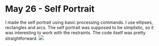 # May 26 - Self Portrait
I made the self portrait using basic processing commands. I use ellipses, rectangles and arcs.
The self portrait was supposed to be simplistic, so it was interesting to work with the restraints.
The code itself was pretty straightforward.
![](selfPortrait.jpg)

